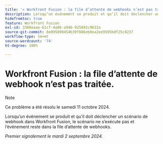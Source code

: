 ```yaml
---
title: '« Workfront Fusion : la file d’attente de webhooks n’est pas traitée. »'
description: Lorsqu’un événement se produit et qu’il doit déclencher un scénario de webhook dans Workfront Fusion, le scénario ne s’exécute pas et l’événement reste dans la file d’attente de webhooks.
hidefromtoc: true
feature: Workfront Fusion
exl-id: 3388eaae-61cf-4a86-a946-925892c9633a
source-git-commit: 8e095890454b39f046eb8ea2ee9505bdf25c8237
workflow-type: tm+mt
source-wordcount: '74'
ht-degree: 100%

---
```


# Workfront Fusion : la file d’attente de webhook n’est pas traitée.

>[!NOTE]
>
>Ce problème a été résolu le samedi 11 octobre 2024.

Lorsqu’un événement se produit et qu’il doit déclencher un scénario de webhook dans Workfront Fusion, le scénario ne s’exécute pas et l’événement reste dans la file d’attente de webhooks.

_Premier signalement le mardi 2 septembre 2024._
